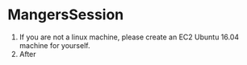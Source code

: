 # MangersSession

1. If you are not a linux machine, please create an EC2 Ubuntu 16.04 machine for yourself.
2. After 

